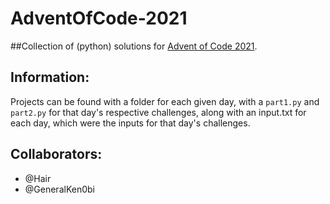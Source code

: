 # AdventOfCode-2021
##Collection of (python) solutions for [Advent of Code 2021](https://adventofcode.com/).

## Information:
  Projects can be found with a folder for each given day, with a `part1.py` and `part2.py` for that day's respective challenges, along with an input.txt for each day, which were the inputs for that day's challenges.

## Collaborators:
* @Hair
* @GeneralKen0bi
